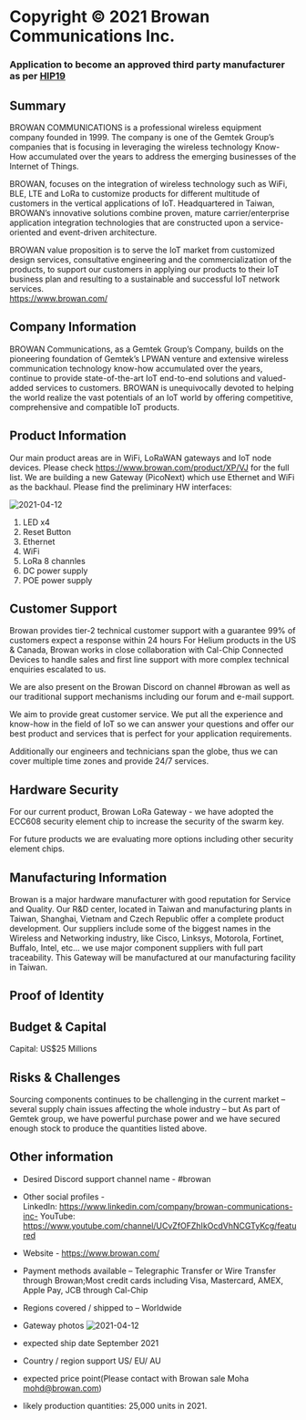 # Copyright © 2021 Browan Communications Inc.
### Application to become an approved third party manufacturer as per [HIP19](https://github.com/helium/HIP/blob/master/0019-third-party-manufacturers.md)

## Summary

BROWAN COMMUNICATIONS is a professional wireless equipment company founded in 1999. The company is one of the Gemtek Group’s companies that is focusing in leveraging the wireless technology Know-How accumulated over the years to address the emerging businesses of the Internet of Things.

BROWAN, focuses on the integration of wireless technology such as WiFi, BLE, LTE and LoRa to customize products for different multitude of customers in the vertical applications of IoT.  Headquartered in Taiwan, BROWAN’s innovative solutions combine proven, mature carrier/enterprise application integration technologies that are constructed upon a service-oriented and event-driven architecture.

BROWAN value proposition is to serve the IoT market from customized design services, consultative engineering and the commercialization of the products, to support our customers in applying our products to their IoT business plan and resulting to a sustainable and successful IoT network services.  
https://www.browan.com/


## Company Information

BROWAN Communications, as a Gemtek Group’s Company, builds on the pioneering foundation of Gemtek’s LPWAN venture and extensive wireless communication technology know-how accumulated over the years, continue to provide state-of-the-art IoT end-to-end solutions and valued-added services to customers. BROWAN is unequivocally devoted to helping the world realize the vast potentials of an IoT world by offering competitive, comprehensive and compatible IoT products.

## Product Information

Our main product areas are in WiFi, LoRaWAN gateways and IoT node devices. Please check https://www.browan.com/product/XP/VJ for the full list.
We are building a new Gateway (PicoNext) which use Ethernet and WiFi as the backhaul.
Please find the preliminary HW interfaces:

![2021-04-12](https://user-images.githubusercontent.com/47768386/117094000-22c4fe80-ad95-11eb-8694-53746782d98a.png)

1. LED x4
2. Reset Button
3. Ethernet
4. WiFi
5. LoRa 8 channles
6. DC power supply
7. POE power supply 


## Customer Support

Browan provides tier-2 technical customer support with a guarantee 99% of customers expect a response within 24 hours
For Helium products in the US & Canada,  Browan works in close collaboration with Cal-Chip Connected Devices to handle sales and first line support with more complex technical enquiries escalated to us.

We are also present on the Browan Discord on channel #browan as well as our traditional support mechanisms including our forum and e-mail support.

We aim to provide great customer service. We put all the experience and know-how in the field of IoT so we can answer your questions and offer our best product and services that is perfect for your application requirements.

Additionally our engineers and technicians span the globe, thus we can cover multiple time zones and provide 24/7 services.


## Hardware Security

For our current product, Browan LoRa Gateway - we have adopted the ECC608 security element chip to increase the security of the swarm key.

For future products we are evaluating more options including other security element chips.

## Manufacturing Information

Browan is a major hardware manufacturer with good reputation for Service and Quality. Our R&D center, located in Taiwan and manufacturing plants in Taiwan, Shanghai, Vietnam and Czech Republic offer a complete product development. Our suppliers include some of the biggest names in the Wireless and Networking industry, like Cisco, Linksys, Motorola, Fortinet, Buffalo, Intel, etc… we use major component suppliers with full part traceability.
This Gateway will be manufactured at our manufacturing facility in Taiwan. 


## Proof of Identity



## Budget & Capital
Capital: US$25 Millions

## Risks & Challenges

Sourcing components continues to be challenging in the current market – several supply chain issues affecting the whole industry – but As part of Gemtek group, we have powerful purchase power and we have secured enough stock to produce the quantities listed above.

## Other information

* Desired Discord support channel name - #browan
* Other social profiles -  
	LinkedIn:  https://www.linkedin.com/company/browan-communications-inc-
	YouTube: https://www.youtube.com/channel/UCvZfOFZhIkOcdVhNCGTyKcg/featured
* Website - https://www.browan.com/
* Payment methods available – Telegraphic Transfer or Wire Transfer through Browan;Most credit cards including Visa, Mastercard, AMEX, Apple Pay, JCB through Cal-Chip

* Regions covered / shipped to – Worldwide

- Gateway photos
![2021-04-12](https://user-images.githubusercontent.com/47768386/117093961-045f0300-ad95-11eb-9b4d-02450daf4e25.png)

- expected ship date
September 2021
- Country / region support 
US/ EU/ AU
- expected price point(Please contact with Browan sale Moha mohd@browan.com)
- likely production quantities: 25,000 units in 2021. 


